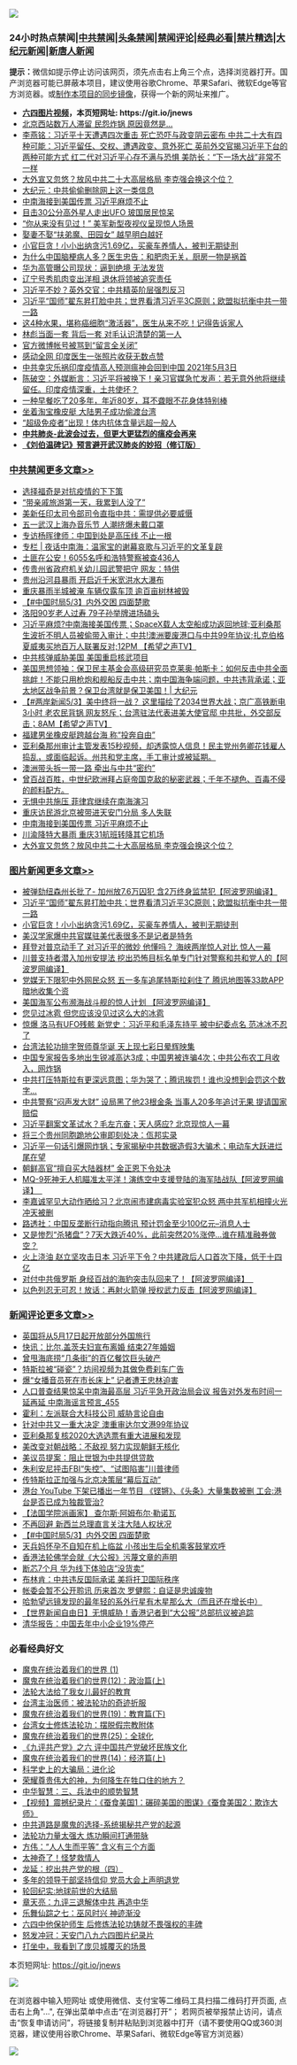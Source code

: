 ![](https://raw.githubusercontent.com/fqnews/bnews/master/64photo/fqnews-qr.jpg)

<div id="tt">
<h3>24小时热点禁闻|<a href="#%E4%B8%AD%E5%85%B1%E7%A6%81%E9%97%BB%E6%9B%B4%E5%A4%9A%E6%96%87%E7%AB%A0">中共禁闻</a>|<a href="#%E5%9B%BE%E7%89%87%E6%96%B0%E9%97%BB%E6%9B%B4%E5%A4%9A%E6%96%87%E7%AB%A0">头条禁闻</a>|<a href="#%E6%96%B0%E9%97%BB%E8%AF%84%E8%AE%BA%E6%9B%B4%E5%A4%9A%E6%96%87%E7%AB%A0">禁闻评论|<a href="#%E5%BF%85%E7%9C%8B%E7%BB%8F%E5%85%B8%E5%A5%BD%E6%96%87">经典必看|<a href="/video.md#%E7%A6%81%E7%89%87%E7%B2%BE%E9%80%89">禁片精选</a>|<a href="https://github.com/fqnews/djy/blob/master/gb/nf1351518.md#1">大纪元新闻</a>|<a href="https://github.com/fqnews/ntdtv/blob/master/gb/prog204.md#1">新唐人新闻</a></h3>
<div><b>提示：</b>微信如提示停止访问该网页，须先点击右上角三个点，选择浏览器打开。国产浏览器可能已屏蔽本项目，建议使用谷歌Chrome、苹果Safari、微软Edge等官方浏览器。或<a href="https://github.com/fqnews/bnews/blob/master/%E5%88%B6%E4%BD%9Cgit%E7%A6%81%E9%97%BB%E9%95%9C%E5%83%8F.md">制作本项目的同步镜像</a>，获得一个新的网址来推广。</div>
<ul>
<li><b><a href="http://d1.bdrive.tk/64.mp4" target="_blank">六四图片视频</a>，本页短网址: https://git.io/jnews</b></li>
<li><a href="/cnnews/20210503/1538463.md">北京西站数万人滞留 民怨炸锅 原因竟然是...</a></li>
<li><a href="/comments/20210503/1538456.md">李燕铭：习近平十天遭遇四次重击 死亡恐吓与政变阴云密布 中共二十大有四种可能：习近平留任、交权、遭遇政变、意外死亡 英前外交官揭习近平下台的两种可能方式 红二代对习近平心存不满与恐惧 美防长：“下一场大战”非常不一样</a></li>
<li><a href="/cbnews/20210503/1538663.md">大外宣又忽悠？放风中共二十大高层格局 李克强会换这个位？</a></li>
<li><a href="/cbnews/20210503/1538457.md">大纪元：中共偷偷删除网上这一类信息</a></li>
<li><a href="/cbnews/20210503/1538687.md">中南海接到美国传票 习近平麻烦不止</a></li>
<li><a href="/cnnews/20210503/1538700.md">目击30公分高外星人走出UFO 玻国居民惊呆</a></li>
<li><a href="/cnnews/20210503/1538625.md">“你从来没有见过！” 美军新型夜视仪呈现惊人场景</a></li>
<li><a href="/lifebaike/20210503/1538434.md">娶妻不娶“扶弟魔、田园女” 越早明白越好</a></li>
<li><a href="/topimagenews/20210503/1538590.md">小官巨贪！小小出纳贪污1.69亿，买豪车养情人，被判无期徒刑</a></li>
<li><a href="/health/20210503/1538476.md">为什么中国脑梗病人多？医生忠告：和肥肉无关，厨房一物是祸首</a></li>
<li><a href="/finance/20210503/1538535.md">华为高管曝公司现状：逼到绝境 无法发货</a></li>
<li><a href="/ssgc/20210503/1538681.md">辽宁号秀肌肉变出洋相 退休将领被追究责任</a></li>
<li><a href="/comments/20210503/1538683.md">习近平不妙？英外交官：中共精英阶层强烈反习</a></li>
<li><a href="/topimagenews/20210503/1538755.md">习近平“国师”翟东昇打脸中共；世界看清习近平3C原则；欧盟拟抗衡中共一带一路</a></li>
<li><a href="/health/20210503/1538485.md">这4种水果，堪称癌细胞“激活器”，医生从来不吃！记得告诉家人</a></li>
<li><a href="/cnnews/20210503/1538585.md">林彪当面一套 背后一套 对毛认识清楚的第一人</a></li>
<li><a href="/cbnews/20210503/1538453.md">官方微博帐号被骂到“留言全关闭”</a></li>
<li><a href="/cnnews/20210503/1538492.md">感动全网 印度医生一张照片收获无数点赞</a></li>
<li><a href="/bannedvideo/20210503/1538787.md">中共幸灾乐祸印度疫情高人预测瘟神会回到中国 2021年5月3日</a></li>
<li><a href="/bannedvideo/20210503/1538758.md">陈破空：外媒断言：习近平将被换下！亲习官媒急忙发声：若无意外他将继续留任。印度疫情深重，土共使坏？</a></li>
<li><a href="/health/20210503/1538668.md">一种早餐吃了20多年，年近80岁，耳不聋眼不花身体特别棒</a></li>
<li><a href="/cnnews/20210503/1538447.md">坐着淘宝橡皮艇 大陆男子成功偷渡台湾</a></li>
<li><a href="/cnnews/20210503/1538520.md">“超级免疫者”出现！体内抗体含量远超一般人</a></li>
<li><b><a href="/comments/20200211/1275071.md" target="_blank">中共肺炎-此波会过去，但更大更猛烈的瘟疫会再来</a></b></li>
<li><b><a href="/comments/20200207/1272816.md" target="_blank">《刘伯温碑记》预言避开武汉肺炎的妙招（修订版）</a></b></li>
</ul>
</div>

<div class="catlist">
<h3><a href="/cbnews/" target="_blank">中共禁闻</a><span><a href="/cbnews/" target="_blank" rel="nofollow">更多文章>></a></span></h3>
<ul>
<li><a href="/cbnews/20210504/1539063.md" target="_blank">选择福奇是对抗疫情的下下策</a></li>
<li><a href="/cbnews/20210504/1539037.md" target="_blank">“带亲戚旅游第一天，我累到人没了”</a></li>
<li><a href="/cbnews/20210504/1539020.md" target="_blank">美新任印太司令部司令直指中共：需提供必要威慑</a></li>
<li><a href="/cbnews/20210504/1539019.md" target="_blank">五一武汉上海办音乐节 人潮挤爆未戴口罩</a></li>
<li><a href="/cbnews/20210504/1539018.md" target="_blank">专访杨晖律师：中国到处是高压线 不止一根</a></li>
<li><a href="/cbnews/20210504/1539009.md" target="_blank">专栏 | 夜话中南海：温家宝的谢幕哀歌与习近平的文革复辟</a></li>
<li><a href="/cbnews/20210504/1539006.md" target="_blank">土匪在公安！6055名呼和浩特警察被查436人</a></li>
<li><a href="/cbnews/20210504/1539005.md" target="_blank">传贵州省政府机关幼儿园武警把守 网友：特供</a></li>
<li><a href="/cbnews/20210504/1539004.md" target="_blank">贵州沿河县暴雨 开启近千米宽洪水大瀑布</a></li>
<li><a href="/cbnews/20210504/1539003.md" target="_blank">重庆暴雨半城被淹 车辆仅露车顶 逾百亩树林被毁</a></li>
<li><a href="/comments/20210504/1539002.md" target="_blank">【#中国时局5/3】内外交困 四面楚歌</a></li>
<li><a href="/cbnews/20210504/1538964.md" target="_blank">洛阳90岁老人过寿 79子孙举牌进场磕头</a></li>
<li><a href="/comments/20210504/1538936.md" target="_blank">习近平麻烦?中南海接美国传票；SpaceX载人太空船成功返回地球;亚利桑那生波折不明人员被偷带入审计；中共!澳洲要废港口与中共99年协议;扎克伯格夏威夷买地百万人联署反对;12PM 【希望之声TV】</a></li>
<li><a href="/cbnews/20210503/1538871.md" target="_blank">中共核弹威胁美国 美国重启核武项目</a></li>
<li><a href="/cbnews/20210503/1538816.md" target="_blank">美国思想领袖：保卫民主基金会高级研究员克莱奥∙帕斯卡：如何反击中共全面挑衅！不能只用枪炮和舰船反击中共；南中国海争端问题，中共违背承诺；亚太地区战争前景？保卫台湾就是保卫美国！| 大纪元</a></li>
<li><a href="/comments/20210503/1538788.md" target="_blank">【#两岸新闻5/3】美中终将一战？ 这里描绘了2034世界大战；京广高铁断电3小时 老农民背锅 网友怒斥；台湾驻法代表进美大使官邸 中共批，外交部反击；8AM【希望之声TV】</a></li>
<li><a href="/cbnews/20210503/1538756.md" target="_blank">福建男坐橡皮艇跨越台海 称“投奔自由”</a></li>
<li><a href="/comments/20210503/1538738.md" target="_blank">亚利桑那州审计主管发表15秒视频，却透露惊人信息！民主党州务卿花钱雇人捣乱，或面临起诉。州共和党主席，手工审计或被延期。</a></li>
<li><a href="/cbnews/20210503/1538715.md" target="_blank">澳洲带头拆一带一路 牵出与中共“密约”</a></li>
<li><a href="/comments/20210503/1538710.md" target="_blank">曾百战百胜，中世纪欧洲拜占庭帝国克敌的秘密武器；千年不褪色、百毒不侵的颜料配方。</a></li>
<li><a href="/cbnews/20210503/1538696.md" target="_blank">无惧中共施压 菲律宾继续在南海演习</a></li>
<li><a href="/cbnews/20210503/1538695.md" target="_blank">重庆访民游北京被带进天安门分局 多人失联</a></li>
<li><a href="/cbnews/20210503/1538687.md" target="_blank">中南海接到美国传票 习近平麻烦不止</a></li>
<li><a href="/cbnews/20210503/1538686.md" target="_blank">川渝降特大暴雨 重庆31航班转降其它机场</a></li>
<li><a href="/cbnews/20210503/1538663.md" target="_blank">大外宣又忽悠？放风中共二十大高层格局 李克强会换这个位？</a></li>

</ul>
</div>
<div class="catlist">
<h3><a href="/topimagenews/" target="_blank">图片新闻</a><span><a href="/topimagenews/" target="_blank" rel="nofollow">更多文章>></a></span></h3>
<ul>
<li><a href="/topimagenews/20210503/1538817.md" target="_blank">被弹劾纽森州长批了- 加州放7.6万囚犯 含2万终身监禁犯【阿波罗网编译】</a></li>
<li><a href="/topimagenews/20210503/1538755.md" target="_blank">习近平“国师”翟东昇打脸中共；世界看清习近平3C原则；欧盟拟抗衡中共一带一路</a></li>
<li><a href="/topimagenews/20210503/1538590.md" target="_blank">小官巨贪！小小出纳贪污1.69亿，买豪车养情人，被判无期徒刑</a></li>
<li><a href="/topimagenews/20210503/1538499.md" target="_blank">美汉学家爆中共官媒驻美代表很多不是记者是特务</a></li>
<li><a href="/topimagenews/20210503/1538498.md" target="_blank">拜登对普京动手了 对习近平的微妙 他懂吗？ 海峡两岸惊人对比 惊人一幕</a></li>
<li><a href="/topimagenews/20210502/1538287.md" target="_blank">川普支持者潜入加州安提法 挖出恐怖目标名单专门针对警察和共和党人的【阿波罗网编译】</a></li>
<li><a href="/topimagenews/20210502/1538161.md" target="_blank">党媒无下限犯中外网民众怒 五一多车追尾特斯拉刹住了 腾讯地图等33款APP暗地收集个资</a></li>
<li><a href="/topimagenews/20210502/1538154.md" target="_blank">美国海军公布濒海战斗舰的惊人计划 【阿波罗网编译】</a></li>
<li><a href="/topimagenews/20210502/1538037.md" target="_blank">您见过冰雹 但您应该没见过这么大的冰雹</a></li>
<li><a href="/topimagenews/20210502/1537893.md" target="_blank">惊爆 洛马有UFO残骸 新党史：习近平和毛泽东持平 被中纪委点名 范冰冰不忍了</a></li>
<li><a href="/topimagenews/20210501/1537817.md" target="_blank">台湾法轮功排字贺师尊华诞 天上现七彩日晕辉映集</a></li>
<li><a href="/topimagenews/20210501/1537770.md" target="_blank">中国专家报告多地出生锐减高达3成；中国男被连骗4次；中共公布农工月收入，网炸锅</a></li>
<li><a href="/topimagenews/20210501/1537673.md" target="_blank">中共打压特斯拉有更深远意图；华为哭了；腾讯挨罚！谁也没想到会罚这个数字…</a></li>
<li><a href="/topimagenews/20210501/1537603.md" target="_blank">中共警察“闷声发大财” 设局黑了他23根金条 当事人20多年追讨无果 提请国家赔偿</a></li>
<li><a href="/topimagenews/20210501/1537439.md" target="_blank">习近平翻案文革试水？毛左亢奋；天人感应? 北京现惊人一幕</a></li>
<li><a href="/topimagenews/20210501/1537438.md" target="_blank">将三个贵州同胞跪地公审即刻处决：佤邦实录</a></li>
<li><a href="/topimagenews/20210430/1536975.md" target="_blank">习近平一句话引爆网炸锅；专家揭秘中共数据造假3大骗术；电动车大跃进烂尾在望</a></li>
<li><a href="/topimagenews/20210430/1536842.md" target="_blank">朝鲜高官“擅自买大陆器材” 金正恩下令处决</a></li>
<li><a href="/topimagenews/20210430/1536829.md" target="_blank">MQ-9死神无人机瞄准太平洋！演练空中支援登陆的海军陆战队【阿波罗网编译】  </a></li>
<li><a href="/topimagenews/20210430/1536738.md" target="_blank">李嘉诚罕见大动作晒给习？北京闹市建病毒实验室犯众怒 两中共军机相撞火光冲天被删</a></li>
<li><a href="/topimagenews/20210430/1536651.md" target="_blank">路透社：中国反垄断行动指向腾讯 预计罚金至少100亿元&#8211;消息人士</a></li>
<li><a href="/topimagenews/20210429/1536013.md" target="_blank">又是惨烈“杀猪盘”？7天大跌近40%，此前突然20%涨停…谁在精准融券做空？</a></li>
<li><a href="/topimagenews/20210428/1535537.md" target="_blank">火上浇油 赵立坚攻击日本 习近平下令？中共建政后人口首次下降，低于十四亿</a></li>
<li><a href="/topimagenews/20210428/1535430.md" target="_blank">对付中共俄罗斯 身经百战的海豹突击队回来了！【阿波罗网编译】  </a></li>
<li><a href="/topimagenews/20210428/1535346.md" target="_blank">以色列忍无可忍！放话：再射火箭弹 授权武力反击【阿波罗网编译】</a></li>

</ul>
</div>
<div class="catlist">
<h3><a href="/comments/" target="_blank">新闻评论</a><span><a href="/comments/" target="_blank" rel="nofollow">更多文章>></a></span></h3>
<ul>
<li><a href="/comments/20210504/1539073.md" target="_blank">英国将从5月17日起开放部分外国旅行</a></li>
<li><a href="/comments/20210504/1539062.md" target="_blank">快讯：比尔.盖茨夫妇宣布离婚 结束27年婚姻</a></li>
<li><a href="/comments/20210504/1539061.md" target="_blank">曾甩海底捞“几条街”的百亿餐饮巨头破产</a></li>
<li><a href="/comments/20210504/1539060.md" target="_blank">特斯拉被“碰瓷”？坊间视频为其做免费刹车广告</a></li>
<li><a href="/comments/20210504/1539047.md" target="_blank">爆“女播音员死在市长床上” 记者遭王忠林迫害</a></li>
<li><a href="/comments/20210504/1539045.md" target="_blank">人口普查结果惊呆中南海最高层 习近平急开政治局会议 报告对外发布时间一延再延 中南海谣言预言_455</a></li>
<li><a href="/comments/20210504/1539044.md" target="_blank">霍利：左派联合大科技公司 威胁言论自由</a></li>
<li><a href="/comments/20210504/1539043.md" target="_blank">针对中共又一重大决定 澳重审达尔文港99年协议</a></li>
<li><a href="/comments/20210504/1539039.md" target="_blank">亚利桑那复核2020大选选票有重大进展和发现</a></li>
<li><a href="/comments/20210504/1539035.md" target="_blank">美改变对朝战略：不敌视 努力实现朝鲜无核化</a></li>
<li><a href="/comments/20210504/1539034.md" target="_blank">美议员提案：阻止世银为中共提供贷款</a></li>
<li><a href="/comments/20210504/1539033.md" target="_blank">朱利安尼抨击FBI“失控”、“试图陷害”川普律师</a></li>
<li><a href="/comments/20210504/1539032.md" target="_blank">传特斯拉正加强与北京决策层“幕后互动”</a></li>
<li><a href="/comments/20210504/1539017.md" target="_blank">港台 YouTube 下架已播出一年节目 《铿锵》、《头条》大量集数被删 工会:港台是否已成为独裁管治?</a></li>
<li><a href="/comments/20210504/1539016.md" target="_blank">【法国学院派画家】 查尔斯·阿姆布尔·勒诺瓦</a></li>
<li><a href="/comments/20210504/1539012.md" target="_blank">不再回避 新西兰总理直言关注大陆人权状况</a></li>
<li><a href="/comments/20210504/1539002.md" target="_blank">【#中国时局5/3】内外交困 四面楚歌</a></li>
<li><a href="/comments/20210504/1538992.md" target="_blank">天兵妈怀孕不自知在机上临盆 小孩出生后全机乘客鼓掌欢呼</a></li>
<li><a href="/comments/20210504/1538991.md" target="_blank">香港法轮佛学会就《大公报》污蔑文章的声明</a></li>
<li><a href="/comments/20210504/1538985.md" target="_blank">断芯7个月 华为线下体验店“没货卖”</a></li>
<li><a href="/comments/20210504/1538970.md" target="_blank">布林肯：中共违反国际承诺 美将扞卫国际秩序</a></li>
<li><a href="/comments/20210504/1538963.md" target="_blank">帐委会暂不公开聆讯 历来首次 罗健熙：自证是忠诚废物</a></li>
<li><a href="/comments/20210504/1538962.md" target="_blank">哈勃望远镜发现的最年轻的系外行星有木星那么大（而且还在增长中）</a></li>
<li><a href="/comments/20210504/1538959.md" target="_blank">【世界新闻自由日】无惧威胁！香港记者到“大公报”总部抗议被追踪</a></li>
<li><a href="/comments/20210504/1538950.md" target="_blank">清华报告：中国去年中小企业19%停产</a></li>

</ul>
</div>

<div class="catlist">
<h3>必看经典好文</h3>
<ul>
<li><a href="/topimagenews/20180519/944624.md" target="_blank">魔鬼在统治着我们的世界 (1)</a></li>
<li><a href="/topimagenews/20180601/951286.md" target="_blank">魔鬼在统治着我们的世界(12)：政治篇(上)</a></li>
<li><a href="/cbnews/20200516/1329218.md" target="_blank">法轮大法给了我女儿最好的教育</a></li>
<li><a href="/comments/20200801/1373219.md" target="_blank">台湾主治医师：被法轮功的奇迹折服</a></li>
<li><a href="/comments/20180716/972458.md" target="_blank">魔鬼在统治着我们的世界(19)：教育篇(下)</a></li>
<li><a href="/cbnews/20200610/1342772.md" target="_blank">台湾女士修炼法轮功：摆脱假宗教附体</a></li>
<li><a href="/comments/20181017/1014654.md" target="_blank">魔鬼在统治着我们的世界(25)：全球化</a></li>
<li><a href="/bookonline/20131116/201050.md" target="_blank">《九评共产党》之六 评中国共产党破坏民族文化</a></li>
<li><a href="/topimagenews/20180605/953415.md" target="_blank">魔鬼在统治着我们的世界(14)：经济篇(上)</a></li>
<li><a href="/comments/20200605/783246.md" target="_blank">科学史上的大骗局：进化论</a></li>
<li><a href="/comments/20200618/1346830.md" target="_blank">荣耀尊贵伟大的神，为何降生在牲口住的地方？</a></li>
<li><a href="/comments/20200605/783248.md" target="_blank">中华智慧：三、兵法中的顺势智慧</a></li>
<li><a href="/comments/20210123/1473011.md" target="_blank">【视频】震撼纪录片：《蚕食美国1：碾碎美国的图谋》《蚕食美国2：欺诈大师》</a></li>
<li><a href="/comments/20181209/1044543.md" target="_blank">中共道路是魔鬼的选择-系统揭秘共产党的起源</a></li>
<li><a href="/cbnews/20200816/1381005.md" target="_blank">法轮功力量太强大 炼功瞬间打通带脉</a></li>
<li><a href="/comments/20200720/1363377.md" target="_blank">方伟：“人人生而平等” 含义有三个方面</a></li>
<li><a href="/ccpdope/20200907/1392129.md" target="_blank">太神奇了！怪梦救情人</a></li>
<li><a href="/comments/20200930/1405812.md" target="_blank">龙延：挖出共产党的根（四）</a></li>
<li><a href="/comments/20210307/1500218.md" target="_blank">多年的领导干部坚持信仰 党员大会上声明退党</a></li>
<li><a href="/comments/20200920/582873.md" target="_blank">轮回纪实:地球前世的大结局</a></li>
<li><a href="/comments/20131119/1029445.md" target="_blank">章天亮：九评三退解体中共 再造中华</a></li>
<li><a href="/tculture/20190101/792550.md" target="_blank">乐舞仙踪之七：巫风时兴 神迹渐没</a></li>
<li><a href="/comments/20200926/1403542.md" target="_blank">六四中他保护师生 后修炼法轮功铸就不畏强权的丰碑</a></li>
<li><a href="/comments/20200604/783200.md" target="_blank">怒发冲冠：天安门八九六四图片纪录片</a></li>
<li><a href="/comments/20201015/1414242.md" target="_blank">打坐中，我看到了庞贝城覆灭的场景</a></li>

</ul>
</div>

本页短网址: https://git.io/jnews

![](https://raw.githubusercontent.com/fqnews/bnews/master/64photo/fqnews-qr.jpg)

在浏览器中输入短网址 或使用微信、支付宝等二维码工具扫描二维码打开页面, 点击右上角"...", 在弹出菜单中点击“在浏览器打开”； 若网页被举报禁止访问，请点击“恢复申请访问”，将链接复制并粘贴到浏览器中打开（请不要使用QQ或360浏览器，建议使用谷歌Chrome、苹果Safari、微软Edge等官方浏览器）

![](https://raw.githubusercontent.com/fqnews/bnews/master/64photo/wx.jpg)